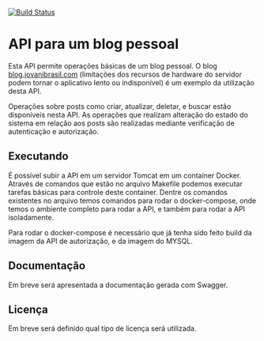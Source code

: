 [![Build Status](http://jovanibrasil.com:8085/buildStatus/icon?job=blog-api)](http://13.58.51.172:8085/job/blog-api/)

# API para um blog pessoal

Esta API permite operações básicas de um blog pessoal. O blog [blog.jovanibrasil.com](https://blog.jovanibrasil.com) (limitações dos recursos de hardware do servidor podem tornar o aplicativo lento ou indisponível) é um exemplo da utilização desta API.   

Operações sobre posts como criar, atualizar, deletar, e buscar
estão disponíveis nesta API. As operações que realizam alteração do estado do sistema em relação aos posts 
são realizadas mediante verificação de autenticação e autorização. 

## Executando

É possível subir a API em um servidor Tomcat em um container Docker. Através de comandos que estão no 
arquivo Makefile podemos executar tarefas básicas para controle deste container. Dentre os comandos 
existentes no arquivo temos comandos para rodar o docker-compose, onde temos o ambiente completo para
rodar a API, e também para rodar a API isoladamente.

Para rodar o docker-compose é necessário que já tenha sido feito build da imagem da API de autorização, 
e da imagem do MYSQL. 

## Documentação

Em breve será apresentada a documentação gerada com Swagger.

## Licença

Em breve será definido qual tipo de licença será utilizada. 


